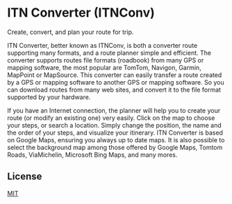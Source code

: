 # ITN Converter (ITNConv)

Create, convert, and plan your route for trip.

ITN Converter, better known as ITNConv, is both a converter route supporting many formats, and a route planner simple and efficient. The converter supports routes file formats (roadbook) from many GPS or mapping software, the most popular are TomTom, Navigon, Garmin, MapPoint or MapSource. This converter can easily transfer a route created by a GPS or mapping software to another GPS or mapping software. So you can download routes from many web sites, and convert it to the file format supported by your hardware.

If you have an Internet connection, the planner will help you to create your route (or modify an existing one) very easily. Click on the map to choose your steps, or search a location. Simply change the position, the name and the order of your steps, and visualize your itinerary. ITN Converter is based on Google Maps, ensuring you always up to date maps. It is also possible to select the background map among those offered by Google Maps, Tomtom Roads, ViaMichelin, Microsoft Bing Maps, and many mores.

## License

[MIT](https://choosealicense.com/licenses/mit/)
